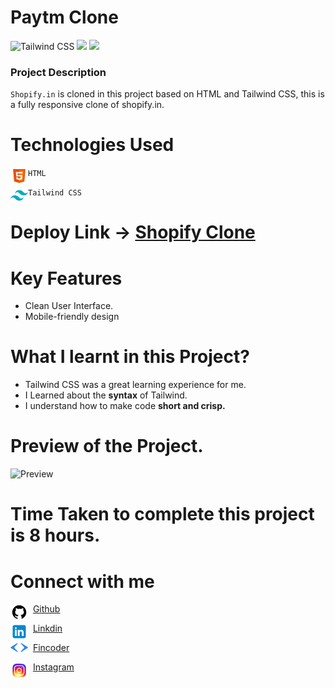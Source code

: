 # Paytm Clone

![Tailwind CSS](https://img.shields.io/badge/Tailwind-CSS-%234FC3F7) ![](https://img.shields.io/badge/HTML-5-%23FF7043) ![](https://img.shields.io/badge/Responsive-Design-%23B2EBF2)

 

### Project Description
`Shopify.in` is cloned in this project based on HTML and Tailwind CSS, this is a fully responsive clone of shopify.in.

 

# Technologies Used


<img align="left" alt="HTML5" src="./assets/icons8-html-5-28.png" /> `HTML` 

<img align="left" alt="Tailwind CSS" src="./assets/icons8-tailwind-css-28.png"> `Tailwind CSS`

 # Deploy Link -> [Shopify Clone](https://paytmindia.netlify.app/)

# Key Features
- Clean User Interface.
- Mobile-friendly design

 

# What I learnt in this Project?

- Tailwind CSS was a great learning experience for me.
- I Learned about the **syntax** of Tailwind.
- I understand how to make code **short and crisp.**

 

# Preview of the Project.
![Preview](./assets/preview.png)

 

# Time Taken to complete this project is 8 hours.

 

# Connect with me
<img align="left" alt="Github" src="./assets/icons8-github-28.png">&nbsp; [Github](https://github.com/Piyushb790)

<img align="left" alt="Github" src="./assets/icons8-linkedin-28.png"> &nbsp; [Linkdin](https://www.linkedin.com/in/piyush-bhattit06/)

<img align="left" alt="Github" width="28px" src="./assets/findcoder.svg"> &nbsp; [Fincoder](https://www.findcoder.io/u/piyushbhatt)

<img align="left" alt="Github"  src="./assets/icons8-instagram-28.png"> &nbsp; [Instagram](https://www.instagram.com/piyush_11_11/)


